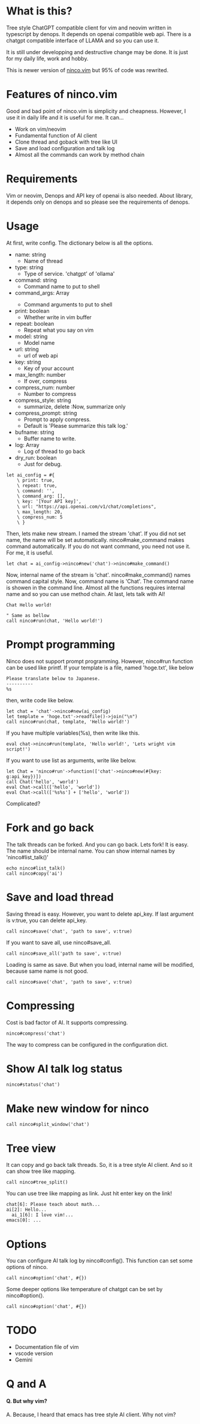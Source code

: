 # What is this?
Tree style ChatGPT compatible client for vim and neovim
written in typescript by denops.
It depends on openai compatible web api.
There is a chatgpt compatible interface of LLAMA and so you can use it.

It is still under developping and destructive change may be done.
It is just for my daily life, work and hobby.

This is newer version of [ninco.vim](https://github.com:uesseu/ninco.vim) but 95% of code was rewrited.

# Features of ninco.vim
Good and bad point of ninco.vim is simplicity and cheapness.
However, I use it in daily life and it is useful for me. It can...

- Work on vim/neovim
- Fundamental function of AI client
- Clone thread and goback with tree like UI
- Save and load configuration and talk log
- Almost all the commands can work by method chain

# Requirements
Vim or neovim, Denops and API key of openai is also needed.
About library, it depends only on denops and so please see the requirements of denops.

# Usage
At first, write config. The dictionary below is all the options.

- name: string
    + Name of thread
- type: string
    + Type of service. 'chatgpt' of 'ollama'
- command: string
    + Command name to put to shell
- command_args: Array<string>
    + Command arguments to put to shell
- print: boolean
    + Whether write in vim buffer
- repeat: boolean
    + Repeat what you say on vim
- model: string
    + Model name
- url: string
    + url of web api
- key: string
    + Key of your account
- max_length: number
    + If over, compress
- compress_num: number
    + Number to compress
- compress_style: string
    + summarize, delete  :Now, summarize only
- compress_prompt: string
    + Prompt to apply compress.
    + Default is 'Please summarize this talk log.'
- bufname: string
    + Buffer name to write.
- log: Array
    + Log of thread to go back
- dry_run: boolean
    + Just for debug.

```vim
let ai_config = #{
    \ print: true,
    \ repeat: true,
    \ command: '',
    \ command_arg: [],
    \ key: '[Your API key]',
    \ url: "https://api.openai.com/v1/chat/completions",
    \ max_length: 20,
    \ compress_num: 5
    \ }
```

Then, lets make new stream. I named the stream 'chat'.
If you did not set name, the name will be set automatically.
ninco#make_command makes command automatically.
If you do not want command, you need not use it.
For me, it is useful.

```vim
let chat = ai_config->ninco#new('chat')->ninco#make_command()
```

Now, internal name of the stream is 'chat'.
ninco#make_command() names command capital style.
Now, command name is 'Chat'. The command name is showen in the command line.
Almost all the functions requires internal name and so you can use method chain.
At last, lets talk with AI!

```vim
Chat Hello world!

" Same as bellow
call ninco#run(chat, 'Hello world!')
```

# Prompt programming
Ninco does not support prompt programming.
However, ninco#run function can be used like printf.
If your template is a file, named 'hoge.txt', like below

```vim
Please translate below to Japanese.
----------
%s
```

then, write code like below.

```vim
let chat = 'chat'->ninco#new(ai_config)
let template = 'hoge.txt'->readfile()->join("\n")
call ninco#run(chat, template, 'Hello world!')
```

If you have multiple variables(%s), then write like this.

```vim
eval chat->ninco#run(template, 'Hello world!', 'Lets wright vim script!')
```

If you want to use list as arguments, write like below.

```vim
let Chat = 'ninco#run'->function(['chat'->ninco#new(#{key: g:api_key})])
call Chat('hello', 'world')
eval Chat->call(['hello', 'world'])
eval Chat->call(['%s%s'] + ['hello', 'world'])
```

Complicated?

# Fork and go back
The talk threads can be forked.
And you can go back.
Lets fork! It is easy.
The name should be internal name.
You can show internal names by 'ninco#list_talk()'

```vim
echo ninco#list_talk()
call ninco#copy('ai')
```

# Save and load thread
Saving thread is easy. However, you want to delete api_key.
If last argument is v:true, you can delete api_key.

```vim
call ninco#save('chat', 'path to save', v:true)
```

If you want to save all, use ninco#save_all.

```vim
call ninco#save_all('path to save', v:true)
```

Loading is same as save.
But when you load, internal name will be modified, because same name is not good.

```vim
call ninco#save('chat', 'path to save', v:true)
```

# Compressing
Cost is bad factor of AI. It supports compressing.

```vim
ninco#compress('chat')
```

The way to compress can be configured in the configuration dict.

# Show AI talk log status
```vim
ninco#status('chat')
```

# Make new window for ninco
```vim
call ninco#split_window('chat')
```

# Tree view
It can copy and go back talk threads.
So, it is a tree style AI client.
And so it can show tree like mapping.

```vim
call ninco#tree_split()
```

You can use tree like mapping as link. Just hit enter key on the link!

```
chat[6]: Please teach about math...
ai[2]: Hello...
  ai_1[6]: I love vim!...
emacs[0]: ...
```

# Options
You can configure AI talk log by ninco#config().
This function can set some options of ninco.
```vim
call ninco#option('chat', #{})
```

Some deeper options like temperature of chatgpt can be set by ninco#option().

```vim
call ninco#option('chat', #{})
```


# TODO
- Documentation file of vim
- vscode version
- Gemini

# Q and A

#### Q. But why vim?
A. Because, I heard that emacs has tree style AI client. Why not vim?
